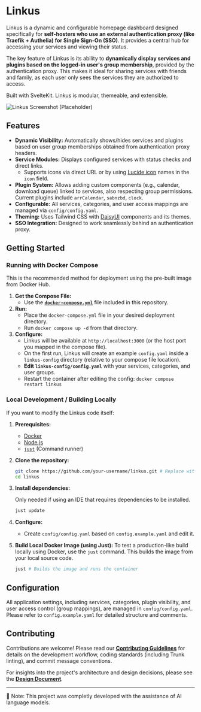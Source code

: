 # Linkus

Linkus is a dynamic and configurable homepage dashboard designed specifically for **self-hosters who use an external authentication proxy (like Traefik + Authelia) for Single Sign-On (SSO)**. It provides a central hub for accessing your services and viewing their status.

The key feature of Linkus is its ability to **dynamically display services and plugins based on the logged-in user's group membership**, provided by the authentication proxy. This makes it ideal for sharing services with friends and family, as each user only sees the services they are authorized to access.

Built with SvelteKit. Linkus is modular, themeable, and extensible.

![Linkus Screenshot (Placeholder)](placeholder.png) _<!-- TODO: Add a real screenshot -->_

## Features

- **Dynamic Visibility:** Automatically shows/hides services and plugins based on user group memberships obtained from authentication proxy headers.
- **Service Modules:** Displays configured services with status checks and direct links.
  - Supports icons via direct URL or by using [Lucide icon](https://lucide.dev/) names in the `icon` field.
- **Plugin System:** Allows adding custom components (e.g., calendar, download queue) linked to services, also respecting group permissions. Current plugins include `arrCalendar`, `sabnzbd`, `clock`.
- **Configurable:** All services, categories, and user access mappings are managed via `config/config.yaml`.
- **Theming:** Uses Tailwind CSS with [DaisyUI](https://daisyui.com/) components and its themes.
- **SSO Integration:** Designed to work seamlessly behind an authentication proxy.

## Getting Started

### Running with Docker Compose

This is the recommended method for deployment using the pre-built image from Docker Hub.

1.  **Get the Compose File:**
    - Use the [**`docker-compose.yml`**](./docker-compose.yml) file included in this repository.
2.  **Run:**
    - Place the `docker-compose.yml` file in your desired deployment directory.
    - Run `docker compose up -d` from that directory.
3.  **Configure:**
    - Linkus will be available at `http://localhost:3000` (or the host port you mapped in the compose file).
    - On the first run, Linkus will create an example `config.yaml` inside a `linkus-config` directory (relative to your compose file location).
    - **Edit `linkus-config/config.yaml`** with your services, categories, and user groups.
    - Restart the container after editing the config: `docker compose restart linkus`

### Local Development / Building Locally

If you want to modify the Linkus code itself:

1.  **Prerequisites:**
    - [Docker](https://www.docker.com/)
    - [Node.js](https://nodejs.org/)
    - [`just`](https://github.com/casey/just) (Command runner)
2.  **Clone the repository:**

    ```bash
    git clone https://github.com/your-username/linkus.git # Replace with actual repo URL
    cd linkus
    ```

3.  **Install dependencies:**

    Only needed if using an IDE that requires dependencies to be installed.

    ```bash
    just update
    ```

4.  **Configure:**

    - Create `config/config.yaml` based on `config.example.yaml` and edit it.

5.  **Build Local Docker Image (using Just):**
    To test a production-like build locally using Docker, use the `just` command. This builds the image from your local source code.
    ```bash
    just # Builds the image and runs the container
    ```

## Configuration

All application settings, including services, categories, plugin visibility, and user access control (group mappings), are managed in `config/config.yaml`. Please refer to `config.example.yaml` for detailed structure and comments.

## Contributing

Contributions are welcome! Please read our [**Contributing Guidelines**](./CONTRIBUTING.md) for details on the development workflow, coding standards (including Trunk linting), and commit message conventions.

For insights into the project's architecture and design decisions, please see the [**Design Document**](./Design.md).

---

🤖 Note: This project was completly developed with the assistance of AI language models.
